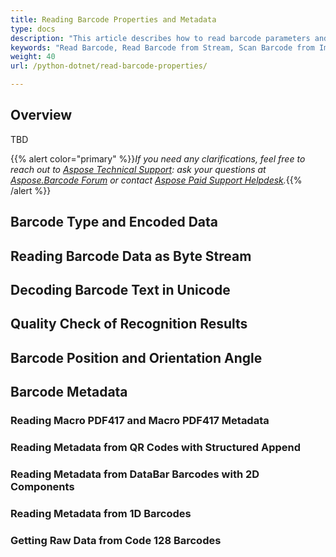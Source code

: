 ```yaml
---
title: Reading Barcode Properties and Metadata
type: docs
description: "This article describes how to read barcode parameters and encoded metadata"
keywords: "Read Barcode, Read Barcode from Stream, Scan Barcode from Image, Many Barcodes in One Image, Read PDF417 Barcode, Read PDF417 Metadata, Read Qr Code, Read QR Code Metadata, QR Code Structured Append, Aspose.BarCode, Read Barcodes in Python"
weight: 40
url: /python-dotnet/read-barcode-properties/

---
```

 
## **Overview**
TBD

{{% alert color="primary" %}}*If you need any clarifications, feel free to reach out to [Aspose Technical Support](/barcode/python-dotnet/technical-support/): ask your questions at [Aspose.Barcode Forum](https://forum.aspose.com/c/barcode/13) or contact [Aspose Paid Support Helpdesk](https://helpdesk.aspose.com/).*{{% /alert %}}

## **Barcode Type and Encoded Data**
  
## **Reading Barcode Data as Byte Stream**

## **Decoding Barcode Text in Unicode**
   
## **Quality Check of Recognition Results**
  
## **Barcode Position and Orientation Angle**

## **Barcode Metadata**

### **Reading Macro PDF417 and Macro PDF417 Metadata**

### **Reading Metadata from QR Codes with Structured Append**
  
### **Reading Metadata from DataBar Barcodes with 2D Components**

### **Reading Metadata from 1D Barcodes**
  
### **Getting Raw Data from Code 128 Barcodes**
